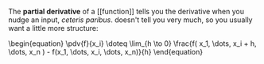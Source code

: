 The **partial derivative** of a [[function]] tells you the derivative when you nudge an input, _ceteris paribus_. doesn't tell you very much, so you usually want a little more structure:

\begin{equation}
\pdv{f}{x_i} \doteq \lim_{h \to 0} \frac{f( x_1, \dots, x_i + h, \dots, x_n ) - f(x_1, \dots, x_i, \dots, x_n)}{h}
\end{equation}